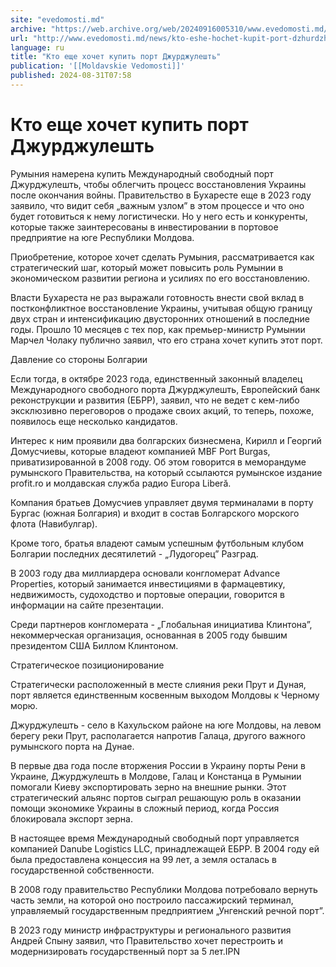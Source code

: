 ```yaml
---
site: "evedomosti.md"
archive: "https://web.archive.org/web/20240916005310/www.evedomosti.md/news/kto-eshe-hochet-kupit-port-dzhurdzhulesht"
url: "http://www.evedomosti.md/news/kto-eshe-hochet-kupit-port-dzhurdzhulesht"
language: ru
title: "Кто еще хочет купить порт Джурджулешть"
publication: '[[Moldavskie Vedomosti]]'
published: 2024-08-31T07:58
---
```


# Кто еще хочет купить порт Джурджулешть

Румыния намерена купить Международный свободный порт Джурджулешть, чтобы облегчить процесс восстановления Украины после окончания войны. Правительство в Бухаресте еще в 2023 году заявило, что видит себя „важным узлом” в этом процессе и что оно будет готовиться к нему логистически. Но у него есть и конкуренты, которые также заинтересованы в инвестировании в портовое предприятие на юге Республики Молдова.

Приобретение, которое хочет сделать Румыния, рассматривается как стратегический шаг, который может повысить роль Румынии в экономическом развитии региона и усилиях по его восстановлению.

Власти Бухареста не раз выражали готовность внести свой вклад в постконфликтное восстановление Украины, учитывая общую границу двух стран и интенсификацию двусторонних отношений в последние годы. Прошло 10 месяцев с тех пор, как премьер-министр Румынии Марчел Чолаку публично заявил, что его страна хочет купить этот порт.

Давление со стороны Болгарии

Если тогда, в октябре 2023 года, единственный законный владелец Международного свободного порта Джурджулешть, Европейский банк реконструкции и развития (ЕБРР), заявил, что не ведет с кем-либо эксклюзивно переговоров о продаже своих акций, то теперь, похоже, появилось еще несколько кандидатов.

Интерес к ним проявили два болгарских бизнесмена, Кирилл и Георгий Домусчиевы, которые владеют компанией MBF Port Burgas, приватизированной в 2008 году. Об этом говорится в меморандуме румынского Правительства, на который ссылаются румынское издание profit.ro и молдавская служба радио Europa Liberă.

Компания братьев Домусчиев управляет двумя терминалами в порту Бургас (южная Болгария) и входит в состав Болгарского морского флота (Навибулгар).

Кроме того, братья владеют самым успешным футбольным клубом Болгарии последних десятилетий - „Лудогорец” Разград.

В 2003 году два миллиардера основали конгломерат Advance Properties, который занимается инвестициями в фармацевтику, недвижимость, судоходство и портовые операции, говорится в информации на сайте презентации.

Среди партнеров конгломерата - „Глобальная инициатива Клинтона”, некоммерческая организация, основанная в 2005 году бывшим президентом США Биллом Клинтоном.

Стратегическое позиционирование

Стратегически расположенный в месте слияния реки Прут и Дуная, порт является единственным косвенным выходом Молдовы к Черному морю.

Джурджулешть - село в Кахульском районе на юге Молдовы, на левом берегу реки Прут, располагается напротив Галаца, другого важного румынского порта на Дунае.

В первые два года после вторжения России в Украину порты Рени в Украине, Джурджулешть в Молдове, Галац и Констанца в Румынии помогали Киеву экспортировать зерно на внешние рынки. Этот стратегический альянс портов сыграл решающую роль в оказании помощи экономике Украины в сложный период, когда Россия блокировала экспорт зерна.

В настоящее время Международный свободный порт управляется компанией Danube Logistics LLC, принадлежащей ЕБРР. В 2004 году ей была предоставлена концессия на 99 лет, а земля осталась в государственной собственности.

В 2008 году правительство Республики Молдова потребовало вернуть часть земли, на которой оно построило пассажирский терминал, управляемый государственным предприятием „Унгенский речной порт”.

В 2023 году министр инфраструктуры и регионального развития Андрей Спыну заявил, что Правительство хочет перестроить и модернизировать государственный порт за 5 лет.IPN